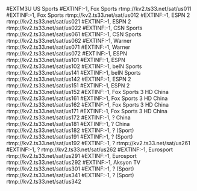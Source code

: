 #EXTM3U US Sports
#EXTINF:-1, Fox Sports
rtmp://kv2.ts33.net/sat/us011
#EXTINF:-1, Fox Sports
rtmp://kv2.ts33.net/sat/us012
#EXTINF:-1, ESPN 2
rtmp://kv2.ts33.net/sat/us021
#EXTINF:-1, ESPN 2
rtmp://kv2.ts33.net/sat/us022
#EXTINF:-1, CSN Sports
rtmp://kv2.ts33.net/sat/us061
#EXTINF:-1, CSN Sports
rtmp://kv2.ts33.net/sat/us062
#EXTINF:-1, Warner
rtmp://kv2.ts33.net/sat/us071
#EXTINF:-1, Warner
rtmp://kv2.ts33.net/sat/us072
#EXTINF:-1, ESPN
rtmp://kv2.ts33.net/sat/us101
#EXTINF:-1, ESPN
rtmp://kv2.ts33.net/sat/us102
#EXTINF:-1, beIN Sports
rtmp://kv2.ts33.net/sat/us141
#EXTINF:-1, beIN Sports
rtmp://kv2.ts33.net/sat/us142
#EXTINF:-1, ESPN 2
rtmp://kv2.ts33.net/sat/us151
#EXTINF:-1, ESPN 2
rtmp://kv2.ts33.net/sat/us152
#EXTINF:-1, Fox Sports 3 HD China
rtmp://kv2.ts33.net/sat/us161
#EXTINF:-1, Fox Sports 3 HD China
rtmp://kv2.ts33.net/sat/us162
#EXTINF:-1, Fox Sports 3 HD China
rtmp://kv2.ts33.net/sat/us171
#EXTINF:-1, Fox Sports 3 HD China
rtmp://kv2.ts33.net/sat/us172
#EXTINF:-1, ? China
rtmp://kv2.ts33.net/sat/us181
#EXTINF:-1, ? China
rtmp://kv2.ts33.net/sat/us182
#EXTINF:-1, ? (Sport)
rtmp://kv2.ts33.net/sat/us191
#EXTINF:-1, ? (Sport)
rtmp://kv2.ts33.net/sat/us192
#EXTINF:-1, ?
rtmp://kv2.ts33.net/sat/us261
#EXTINF:-1, ?
rtmp://kv2.ts33.net/sat/us262
#EXTINF:-1, Eurosport
rtmp://kv2.ts33.net/sat/us291
#EXTINF:-1, Eurosport
rtmp://kv2.ts33.net/sat/us292
#EXTINF:-1, Aksyon TV
rtmp://kv2.ts33.net/sat/us301
#EXTINF:-1, ? (Sport)
rtmp://kv2.ts33.net/sat/us341
#EXTINF:-1, ? (Sport)
rtmp://kv2.ts33.net/sat/us342
